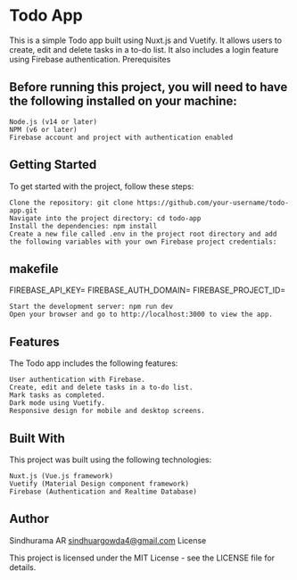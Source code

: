 # Todo App

This is a simple Todo app built using Nuxt.js and Vuetify. It allows users to create, edit and delete tasks in a to-do list. It also includes a login feature using Firebase authentication.
Prerequisites

## Before running this project, you will need to have the following installed on your machine:

    Node.js (v14 or later)
    NPM (v6 or later)
    Firebase account and project with authentication enabled

## Getting Started

To get started with the project, follow these steps:

    Clone the repository: git clone https://github.com/your-username/todo-app.git
    Navigate into the project directory: cd todo-app
    Install the dependencies: npm install
    Create a new file called .env in the project root directory and add the following variables with your own Firebase project credentials:

## makefile

FIREBASE_API_KEY=<your-firebase-api-key>
FIREBASE_AUTH_DOMAIN=<your-firebase-auth-domain>
FIREBASE_PROJECT_ID=<your-firebase-project-id>

    Start the development server: npm run dev
    Open your browser and go to http://localhost:3000 to view the app.

## Features

The Todo app includes the following features:

    User authentication with Firebase.
    Create, edit and delete tasks in a to-do list.
    Mark tasks as completed.
    Dark mode using Vuetify.
    Responsive design for mobile and desktop screens.

## Built With

This project was built using the following technologies:

    Nuxt.js (Vue.js framework)
    Vuetify (Material Design component framework)
    Firebase (Authentication and Realtime Database)

## Author

Sindhurama AR sindhuargowda4@gmail.com
License

This project is licensed under the MIT License - see the LICENSE file for details.
